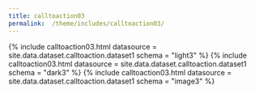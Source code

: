 ```yaml
---
title: calltoaction03
permalink:  /theme/includes/calltoaction03/
---
```

<!-- v1.2.117 pages/theme/includes/calltoaction03.md-->
{% include calltoaction03.html datasource = site.data.dataset.calltoaction.dataset1 schema = "light3" %}
{% include calltoaction03.html datasource = site.data.dataset.calltoaction.dataset1  schema = "dark3" %}
{% include calltoaction03.html datasource = site.data.dataset.calltoaction.dataset1 schema = "image3" %}
